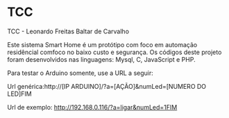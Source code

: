 # TCC
TCC - Leonardo Freitas Baltar de Carvalho

Este sistema Smart Home é um protótipo com foco em automação residêncial comfoco no baixo custo e segurança.
Os códigos deste projeto foram desenvolvidos nas linguagens: Mysql, C, JavaScript e PHP.

Para testar o Arduino  somente, use a URL a seguir:

Url genérica:http://[IP ARDUINO]/?a=[AÇÃO]&numLed=[NUMERO DO LED]FIM

Url de exemplo: http://192.168.0.116/?a=ligar&numLed=1FIM
